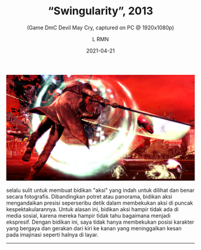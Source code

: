 ﻿---
layout: Post
title:   “Swingularity”, 2013
subtitle: (Game DmC Devil May Cry, captured on PC @ 1920x1080p)
author: L RMN
date: 2021-04-21
useHeaderImage: true
headerImage: /img/in-post/images/Swingularity.png
headerMask: rgb(14, 21, 5, .2)
permalinkPattern: /post/:year/:month/:day/:slug/
tags:
  - Personal Best
---

![Swingularity](/img/in-post/images/Swingularity.png)

selalu sulit untuk membuat bidikan "aksi" yang indah untuk dilihat dan benar secara fotografis. Dibandingkan potret atau panorama, bidikan aksi mengandaikan presisi seperseribu detik dalam membekukan aksi di puncak kespektakularannya. Untuk alasan ini, bidikan aksi hampir tidak ada di media sosial, karena mereka hampir tidak tahu bagaimana menjadi ekspresif. Dengan bidikan ini, saya tidak hanya membekukan posisi karakter yang bergaya dan gerakan dari kiri ke kanan yang meninggalkan kesan pada imajinasi seperti halnya di layar.

---
